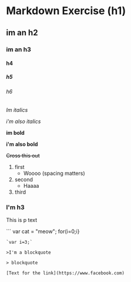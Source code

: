 # Markdown Exercise (h1)
## im an h2
### im an h3
#### h4
##### h5

###### h6

*Im italics*

_i'm also italics_


**im bold**

__i'm also bold__

~~Cross this out~~

1. first
   * Woooo (spacing matters)
2. second
   - Haaaa
3. third

<h3>I'm h3</h3>
<p>This is p text</p>
```
var cat = "meow";
for(i=0;i<string.length;i++){
  
}
```
`var i=3;`

>I'm a blockquote

> blockquote

[Text for the link](https://www.facebook.com)
















